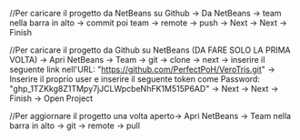 //Per caricare il progetto da NetBeans su Github -> Da NetBeans -> team nella barra in alto -> commit     poi     team -> remote -> push -> Next -> Next -> Finish

//Per caricare il progetto da Github su NetBeans (DA FARE SOLO LA PRIMA VOLTA) -> Apri NetBeans ->  Team -> git -> clone -> next ->  inserire il seguente link nell'URL: "https://github.com/PerfectPoH/VeroTris.git" -> 
Inserire il proprio user e inserire il seguente token come Password: "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" -> Next -> Next -> Finish -> Open Project

//Per aggiornare il progetto una volta aperto-> Apri NetBeans -> Team nella barra in alto -> git -> remote -> pull 
